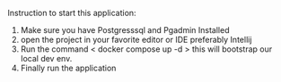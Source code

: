 Instruction to start this application: 
1. Make sure you have Postgresssql and Pgadmin Installed 
2. open the project in your favorite editor or IDE preferably Intellij
3. Run the command < docker compose up -d > this will bootstrap our local dev env. 
4. Finally run the application
